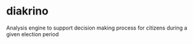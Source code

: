 # diakrino
Analysis engine to support decision making process for citizens during a given election period
